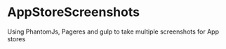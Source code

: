 # AppStoreScreenshots
Using PhantomJs, Pageres and gulp to take multiple screenshots for App stores
